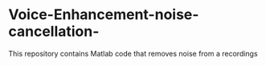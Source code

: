 # Voice-Enhancement-noise-cancellation-
This repository contains Matlab code that removes noise from a recordings
